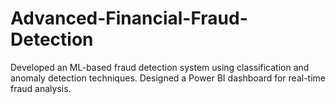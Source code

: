 # Advanced-Financial-Fraud-Detection
Developed an ML-based fraud detection system using classification and anomaly detection techniques. Designed a Power BI dashboard for real-time fraud analysis.
